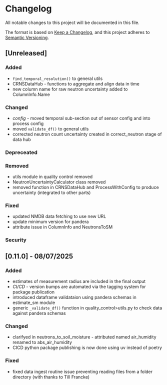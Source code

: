# Changelog

All notable changes to this project will be documented in this file.

The format is based on [Keep a Changelog](https://keepachangelog.com/en/1.1.0/),
and this project adheres to [Semantic Versioning](https://semver.org/spec/v2.0.0.html).

## [Unreleased]

### Added

- `find_temporal_resolution()` to general utils
- CRNSDataHub - functions to aggregate and align data in time
- new column name for raw neutron uncertainty added to ColumnInfo.Name

### Changed

- *config* - moved temporal sub-section out of sensor config and into process config
- moved `validate_df()` to general utils
- corrected neutron count uncertainty created in correct_neutron stage of data hub

### Depreceated

### Removed

- utils module in quality control removed
- NeutronUncertaintyCalculator class removed
- removed function in CRNSDataHub and ProcessWithConfig to produce uncertainty (integrated to other parts)

### Fixed

- updated NMDB data fetching to use new URL
- update minimum version for pandera
- attribute issue in ColumnInfo and NeutronsToSM

### Security


## [0.11.0] - 08/07/2025

### Added

- estimates of measurement radius are included in the final output
- *CI/CD* - version bumps are automated via the tagging system for package publication
- introduced dataframe validataion using pandera schemas in estimate_sm module
- generic `_validate_df()` function in quality_control>utils.py to check data against pandera schemas

### Changed

- clarifyed in neutrons_to_soil_moisture - attributed named air_humidity renamed to abs_air_humidity
- CICD python package publishing is now done using uv instead of poetry


### Fixed

- fixed data ingest routine issue preventing reading files from a folder directory (with thanks to Till Francke)

